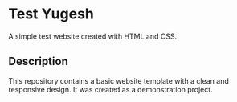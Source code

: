 # Test Yugesh

A simple test website created with HTML and CSS.

## Description

This repository contains a basic website template with a clean and responsive design. It was created as a demonstration project.